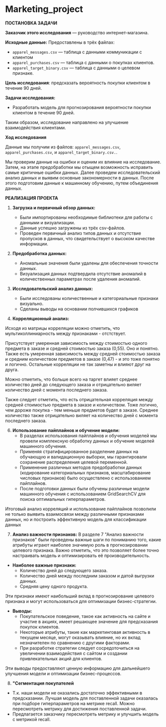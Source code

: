 # Marketing_project


**ПОСТАНОВКА ЗАДАЧИ**

**Заказчик этого исследования** — руководство интернет-магазина. 


**Исходные данные:** Предоставлены в трёх файлах:
- `apparel_messages.csv`  — таблица с данными коммуникации с клиентом
- `apparel_purchases.csv` — таблица с данными о покупках клиентов.
- `apparel_target_binary.csv`  — таблица с данными о целевом признаке.


**Цель исследования**: предсказать вероятность покупки клиентом в течение 90 дней.

**Задачи исследования:**
- Разработать модель для прогнозирования вероятности покупки клиентом в течение 90 дней.

Таким образом, исследование направлено на улучшение взаимодействия клиентами.

**Ход исследования**

Данные мы получим из файлов: `apparel_messages.csv`, `apparel_purchases.csv`, и `apparel_target_binary.csv.`.

Мы проверим данные на ошибки и оценим их влияние на исследование. Затем, на этапе предобработки мы отыщем возможность исправить самые критичные ошибки данных. Далее проведем исследовательский анализ данных и выявим основные закономерности в данных. После этого подготовим данные к машинному обучению, путем объединения данных. 


**РЕАЛИЗАЦИЯ ПРОЕКТА**


1. **Загрузка и первичный обзор данных:**
   - Были импортированы необходимые библиотеки для работы с данными и визуализации.
   - Данные успешно загружены из трёх csv-файлов.
   - Проведен первичный анализ типов данных и отсутствие пропусков в данных, что свидетельствует о высоком качестве информации.


2. **Предобработка данных:**
   - Аномальные значения были удалены для обеспечения точности данных.
   - Визуализация данных подтвердила отсутствие аномалий в количественных параметрах после удаления аномалий.


3. **Исследовательский анализ данных:**
   - Были исследованы количественные и категориальные признаки визуально. 
   - Сделаны выводы на основании полчившихся графиков


4. **Корреляционный анализ:**

Исходя из матрицы корреляции можно отметить, что мультиколлиниарность между признаками - отстствует.

Присутствует умеренная зависимость между стоимостью одного предмета в заказе и средней стоимостью заказа (0,55). Оно и понятно. Также есть умеренная зависимость между средней стоимостью заказа и средним количеством предметов в заказе (0,47) - и это тоже понятно и логично. Остальные корреляции не так заметны и влияют друг на друга.

Можно отметить, что больше всего на таргет влияет среднее количество дней до следующего заказа и отрицательно виляет количество дней с момента последнего заказа.

Также следует отметить, что есть отрицательная корреляция между средней стоимостью предмета в заказе и количеством. Тоже логично, чем дороже покупка - тем меньше предметов будет в заказе. Среднее количество также отрицательно виляет на количество дней с момента последнего заказа.



6. **Использование пайплайнов и обучение модели:**
   - В разделах использования пайплайнов и обучения моделей мы провели комплексную обработку данных и обучение моделей машинного обучения.
   - Применяя стратифицированное разделение данных на обучающую и валидационную выборки, мы гарантировали сохранение распределения целевой переменной.
   - Применение различных методов предобработки данных (кодирование категориальных признаков, масштабирование числовых признаков) было осуществлено с использованием пайплайнов.
   - После подготовки данных были обучены различные модели машинного обучения с использованием GridSearchCV для поиска оптимальных гиперпараметров.
   
Итоговый анализ корреляций и использование пайплайнов позволили не только выявить взаимосвязи между различными признаками данных, но и построить эффективную модель для классификации данных


7. **Анализ важности признаков:**
В разделе 7 "Анализ важности признаков" были проведены важные шаги по пониманию того, какие атрибуты играют наиболее значимую роль в прогнозировании целевого признака. Важно отметить, что это позволяет более точно настраивать модель и оптимизировать её производительность. 


- **Наиболее важные признаки:**
   - Количество дней до следующего заказа.
   - Количество дней между последним заказом и датой выгрузки данных.
   - Средняя цену одного продукта.

Эти признаки имеют наибольший вклад в прогнозирование целевого признака и могут использоваться для оптимизации бизнес-стратегии.



- **Выводы:**
   - Покупательское поведение, такое как активность на сайте и участие в акциях, имеет решающее значение для предсказания покупок клиентов.
   - Некоторые атрибуты, такие как маркетинговая активность в текущем месяце, могут оказывать влияние, но их вклад незначителен по сравнению с другими факторами.
   - При разработке стратегии следует сосредоточиться на увеличении взаимодействия с сайтом и создании привлекательных акций для клиентов.

Эти выводы предоставляют ценную информацию для дальнейшего улучшения модели и оптимизации бизнес-процессов.

8. **"Сегментация покупателей**

- Т.к. наши модели не оказались достаточно эффективными в предсказании. Лучшая модель для поставленной задачи оказалась при подборе гиперпараметров на метрике recall. Можно пересмотреть метрику для достижения поставленной задачи.
- Предлагается заказчику пересмотреть метрику и улучшить модель с метрикой recall.